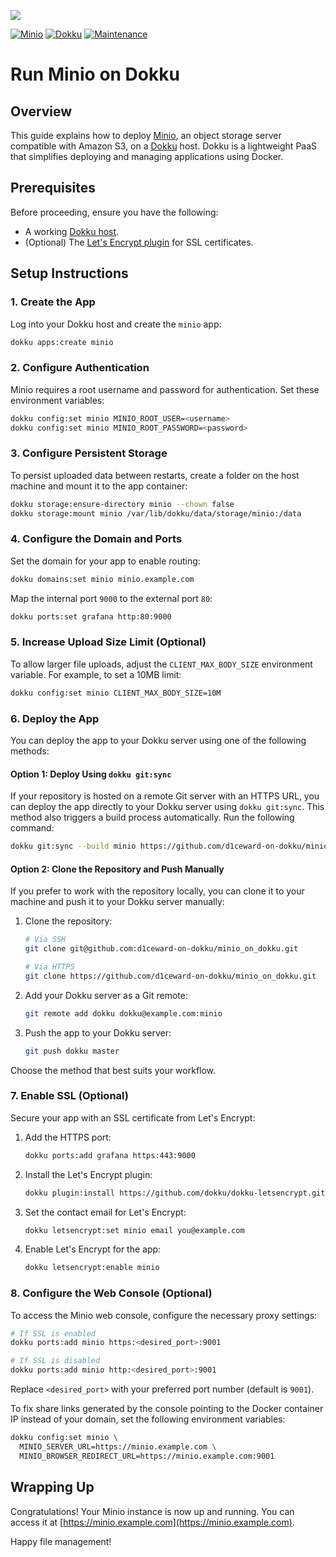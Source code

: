 ![](.github/images/repo_header.png)

[![Minio](https://img.shields.io/badge/Minio-13/06/2025-blue.svg)](https://github.com/minio/minio/releases/tag/RELEASE.2025-06-13T11-33-47Z)
[![Dokku](https://img.shields.io/badge/Dokku-Repo-blue.svg)](https://github.com/dokku/dokku)
[![Maintenance](https://img.shields.io/badge/Maintained%3F-yes-green.svg)](https://github.com/d1ceward-on-dokku/minio_on_dokku/graphs/commit-activity)

# Run Minio on Dokku

## Overview

This guide explains how to deploy [Minio](https://www.minio.io/), an object storage server compatible with Amazon S3, on a [Dokku](https://dokku.com/) host. Dokku is a lightweight PaaS that simplifies deploying and managing applications using Docker.

## Prerequisites

Before proceeding, ensure you have the following:

- A working [Dokku host](https://dokku.com/docs/getting-started/installation/).
- (Optional) The [Let's Encrypt plugin](https://github.com/dokku/dokku-letsencrypt) for SSL certificates.

## Setup Instructions

### 1. Create the App

Log into your Dokku host and create the `minio` app:

```bash
dokku apps:create minio
```

### 2. Configure Authentication

Minio requires a root username and password for authentication. Set these environment variables:

```bash
dokku config:set minio MINIO_ROOT_USER=<username>
dokku config:set minio MINIO_ROOT_PASSWORD=<password>
```

### 3. Configure Persistent Storage

To persist uploaded data between restarts, create a folder on the host machine and mount it to the app container:

```bash
dokku storage:ensure-directory minio --chown false
dokku storage:mount minio /var/lib/dokku/data/storage/minio:/data
```

### 4. Configure the Domain and Ports

Set the domain for your app to enable routing:

```bash
dokku domains:set minio minio.example.com
```

Map the internal port `9000` to the external port `80`:

```bash
dokku ports:set grafana http:80:9000
```

### 5. Increase Upload Size Limit (Optional)

To allow larger file uploads, adjust the `CLIENT_MAX_BODY_SIZE` environment variable. For example, to set a 10MB limit:

```bash
dokku config:set minio CLIENT_MAX_BODY_SIZE=10M
```

### 6. Deploy the App

You can deploy the app to your Dokku server using one of the following methods:

#### Option 1: Deploy Using `dokku git:sync`

If your repository is hosted on a remote Git server with an HTTPS URL, you can deploy the app directly to your Dokku server using `dokku git:sync`. This method also triggers a build process automatically. Run the following command:

```bash
dokku git:sync --build minio https://github.com/d1ceward-on-dokku/minio_on_dokku.git
```

#### Option 2: Clone the Repository and Push Manually

If you prefer to work with the repository locally, you can clone it to your machine and push it to your Dokku server manually:

1. Clone the repository:

    ```bash
    # Via SSH
    git clone git@github.com:d1ceward-on-dokku/minio_on_dokku.git

    # Via HTTPS
    git clone https://github.com/d1ceward-on-dokku/minio_on_dokku.git
    ```

2. Add your Dokku server as a Git remote:

    ```bash
    git remote add dokku dokku@example.com:minio
    ```

3. Push the app to your Dokku server:

    ```bash
    git push dokku master
    ```

Choose the method that best suits your workflow.

### 7. Enable SSL (Optional)

Secure your app with an SSL certificate from Let's Encrypt:

1. Add the HTTPS port:

    ```bash
    dokku ports:add grafana https:443:9000
    ```

2. Install the Let's Encrypt plugin:

    ```bash
    dokku plugin:install https://github.com/dokku/dokku-letsencrypt.git
    ```

3. Set the contact email for Let's Encrypt:

    ```bash
    dokku letsencrypt:set minio email you@example.com
    ```

4. Enable Let's Encrypt for the app:

    ```bash
    dokku letsencrypt:enable minio
    ```

### 8. Configure the Web Console (Optional)

To access the Minio web console, configure the necessary proxy settings:

```bash
# If SSL is enabled
dokku ports:add minio https:<desired_port>:9001

# If SSL is disabled
dokku ports:add minio http:<desired_port>:9001
```

Replace `<desired_port>` with your preferred port number (default is `9001`).

To fix share links generated by the console pointing to the Docker container IP instead of your domain, set the following environment variables:

```bash
dokku config:set minio \
  MINIO_SERVER_URL=https://minio.example.com \
  MINIO_BROWSER_REDIRECT_URL=https://minio.example.com:9001
```

## Wrapping Up

Congratulations! Your Minio instance is now up and running. You can access it at [https://minio.example.com](https://minio.example.com).

Happy file management!
